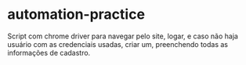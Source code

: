 # automation-practice
Script com chrome driver para navegar pelo site, logar, e caso não haja usuário com as credenciais usadas, criar um, preenchendo todas as informações de cadastro.
